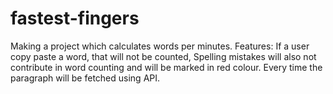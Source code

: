 # fastest-fingers
Making a project which calculates words per minutes. 
Features: If a user copy paste a word, that will not be counted, Spelling mistakes will also not contribute in
word counting and will be marked in red colour. 
Every time the paragraph will be fetched using API.
